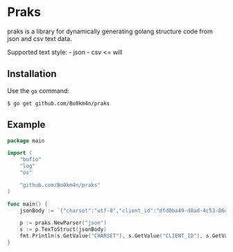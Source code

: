 # Praks

praks is a library for dynamically generating golang structure code from json and csv text data.

Supported text style:
    - json
    - csv <= will

## Installation

Use the `go` command:

```
$ go get github.com/Bo0km4n/praks
```

## Example

```go
package main

import (
	"bufio"
	"log"
	"os"

	"github.com/Bo0km4n/praks"
)

func main() {
    jsonBody := `{"charset":"utf-8","client_id":"dfd0ba49-d8ad-4c53-86e5-b05018ae5b90", "nested": {"col0": 1, "col1": "hello"}}`

	p := praks.NewParser("json")
	s := p.TexToStruct(jsonBody)
	fmt.Println(s.GetValue("CHARSET"), s.GetValue("CLIENT_ID"), s.GetValue("NESTED"))
}
```